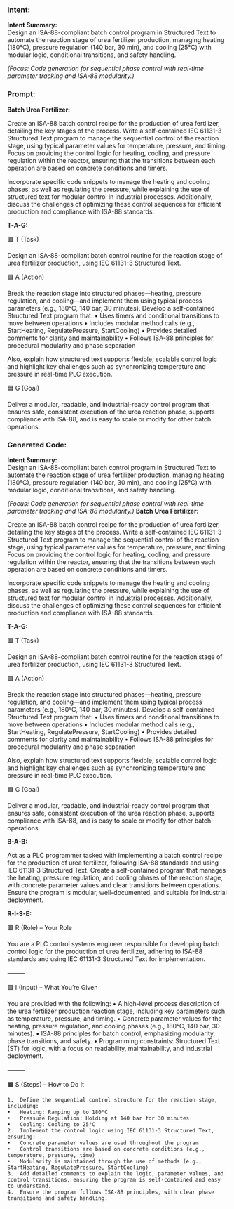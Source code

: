 ### Intent:
**Intent Summary:**  
Design an ISA-88-compliant batch control program in Structured Text to automate the reaction stage of urea fertilizer production, managing heating (180°C), pressure regulation (140 bar, 30 min), and cooling (25°C) with modular logic, conditional transitions, and safety handling.  

*(Focus: Code generation for sequential phase control with real-time parameter tracking and ISA-88 modularity.)*

### Prompt:
**Batch Urea Fertilizer:**

Create an ISA-88 batch control recipe for the production of urea fertilizer, detailing the key stages of the process. Write a self-contained IEC 61131-3 Structured Text program to manage the sequential control of the reaction stage, using typical parameter values for temperature, pressure, and timing. Focus on providing the control logic for heating, cooling, and pressure regulation within the reactor, ensuring that the transitions between each operation are based on concrete conditions and timers.

Incorporate specific code snippets to manage the heating and cooling phases, as well as regulating the pressure, while explaining the use of structured text for modular control in industrial processes. Additionally, discuss the challenges of optimizing these control sequences for efficient production and compliance with ISA-88 standards.

**T-A-G:**

🟥 T (Task)

Design an ISA-88-compliant batch control routine for the reaction stage of urea fertilizer production, using IEC 61131-3 Structured Text.

🟩 A (Action)

Break the reaction stage into structured phases—heating, pressure regulation, and cooling—and implement them using typical process parameters (e.g., 180°C, 140 bar, 30 minutes).
Develop a self-contained Structured Text program that:
	•	Uses timers and conditional transitions to move between operations
	•	Includes modular method calls (e.g., StartHeating, RegulatePressure, StartCooling)
	•	Provides detailed comments for clarity and maintainability
	•	Follows ISA-88 principles for procedural modularity and phase separation

Also, explain how structured text supports flexible, scalable control logic and highlight key challenges such as synchronizing temperature and pressure in real-time PLC execution.

🟦 G (Goal)

Deliver a modular, readable, and industrial-ready control program that ensures safe, consistent execution of the urea reaction phase, supports compliance with ISA-88, and is easy to scale or modify for other batch operations.

### Generated Code:
**Intent Summary:**  
Design an ISA-88-compliant batch control program in Structured Text to automate the reaction stage of urea fertilizer production, managing heating (180°C), pressure regulation (140 bar, 30 min), and cooling (25°C) with modular logic, conditional transitions, and safety handling.  

*(Focus: Code generation for sequential phase control with real-time parameter tracking and ISA-88 modularity.)*
**Batch Urea Fertilizer:**

Create an ISA-88 batch control recipe for the production of urea fertilizer, detailing the key stages of the process. Write a self-contained IEC 61131-3 Structured Text program to manage the sequential control of the reaction stage, using typical parameter values for temperature, pressure, and timing. Focus on providing the control logic for heating, cooling, and pressure regulation within the reactor, ensuring that the transitions between each operation are based on concrete conditions and timers.

Incorporate specific code snippets to manage the heating and cooling phases, as well as regulating the pressure, while explaining the use of structured text for modular control in industrial processes. Additionally, discuss the challenges of optimizing these control sequences for efficient production and compliance with ISA-88 standards.

**T-A-G:**

🟥 T (Task)

Design an ISA-88-compliant batch control routine for the reaction stage of urea fertilizer production, using IEC 61131-3 Structured Text.

🟩 A (Action)

Break the reaction stage into structured phases—heating, pressure regulation, and cooling—and implement them using typical process parameters (e.g., 180°C, 140 bar, 30 minutes).
Develop a self-contained Structured Text program that:
	•	Uses timers and conditional transitions to move between operations
	•	Includes modular method calls (e.g., StartHeating, RegulatePressure, StartCooling)
	•	Provides detailed comments for clarity and maintainability
	•	Follows ISA-88 principles for procedural modularity and phase separation

Also, explain how structured text supports flexible, scalable control logic and highlight key challenges such as synchronizing temperature and pressure in real-time PLC execution.

🟦 G (Goal)

Deliver a modular, readable, and industrial-ready control program that ensures safe, consistent execution of the urea reaction phase, supports compliance with ISA-88, and is easy to scale or modify for other batch operations.  

**B-A-B:**

Act as a PLC programmer tasked with implementing a batch control recipe for the production of urea fertilizer, following ISA-88 standards and using IEC 61131-3 Structured Text. Create a self-contained program that manages the heating, pressure regulation, and cooling phases of the reaction stage, with concrete parameter values and clear transitions between operations. Ensure the program is modular, well-documented, and suitable for industrial deployment.

**R-I-S-E:**

🟥 R (Role) – Your Role

You are a PLC control systems engineer responsible for developing batch control logic for the production of urea fertilizer, adhering to ISA-88 standards and using IEC 61131-3 Structured Text for implementation.

⸻

🟩 I (Input) – What You’re Given

You are provided with the following:
	•	A high-level process description of the urea fertilizer production reaction stage, including key parameters such as temperature, pressure, and timing.
	•	Concrete parameter values for the heating, pressure regulation, and cooling phases (e.g., 180°C, 140 bar, 30 minutes).
	•	ISA-88 principles for batch control, emphasizing modularity, phase transitions, and safety.
	•	Programming constraints: Structured Text (ST) for logic, with a focus on readability, maintainability, and industrial deployment.

⸻

🟧 S (Steps) – How to Do It

	1.	Define the sequential control structure for the reaction stage, including:
	•	Heating: Ramping up to 180°C
	•	Pressure Regulation: Holding at 140 bar for 30 minutes
	•	Cooling: Cooling to 25°C
	2.	Implement the control logic using IEC 61131-3 Structured Text, ensuring:
	•	Concrete parameter values are used throughout the program
	•	Control transitions are based on concrete conditions (e.g., temperature, pressure, time)
	•	Modularity is maintained through the use of methods (e.g., StartHeating, RegulatePressure, StartCooling)
	3.	Add detailed comments to explain the logic, parameter values, and control transitions, ensuring the program is self-contained and easy to understand.
	4.	Ensure the program follows ISA-88 principles, with clear phase transitions and safety handling.
